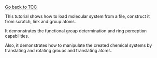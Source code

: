 [Go back to TOC](../../../README.md)

This tutorial shows how to load molecular system from a file, construct it from scratch, link and group atoms.

It demonstrates the functional group determination and ring perception capabilities.

Also, it demonstrates how to manipulate the created chemical systems by translating and rotating groups and translating atoms.


